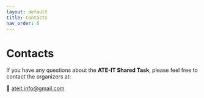 ```yaml
---
layout: default
title: Contacts
nav_order: 6
---
```


# Contacts

If you have any questions about the **ATE-IT Shared Task**, please feel free to contact the organizers at:

📧 [ateit.info@gmail.com](mailto:ateit.info@gmail.com)

